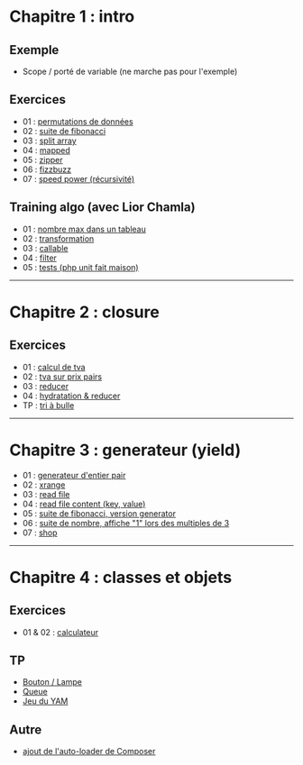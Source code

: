 # Chapitre 1 : intro
## Exemple
- Scope / porté de variable (ne marche pas pour l'exemple)

## Exercices
- 01 : [permutations de données](/week01_PHP/chapitre1/01_permute.php)
- 02 : [suite de fibonacci](/week01_PHP/chapitre1/02_fibonacci.php)
- 03 : [split array](/week01_PHP/chapitre1/03_split_array.php)
- 04 : [mapped](/week01_PHP/chapitre1/04_mapped.php)
- 05 : [zipper](/week01_PHP/chapitre1/05_zipper.php)
- 06 : [fizzbuzz](/week01_PHP/chapitre1/06_fizzbuzz.php)
- 07 : [speed power (récursivité)](/week01_PHP/chapitre1/07_speed_power.php)
## Training algo (avec Lior Chamla)
- 01 : [nombre max dans un tableau](/week01_PHP/chapitre1/training_algo/01_max.php)
- 02 : [transformation](/week01_PHP/chapitre1/training_algo/02_transformation.php)
- 03 : [callable](/week01_PHP/chapitre1/training_algo/03_callable.php)
- 04 : [filter](/week01_PHP/chapitre1/training_algo/04_filter.php)
- 05 : [tests (php unit fait maison)](/week01_PHP/chapitre1/training_algo/05_tests.php)
---
# Chapitre 2 : closure
## Exercices
- 01 : [calcul de tva](/week01_PHP/chapitre2/01_tva.php)
- 02 : [tva sur prix pairs](/week01_PHP/chapitre2/02_tva_odd.php)
- 03 : [reducer](/week01_PHP/chapitre2/03_reducer.php)
- 04 : [hydratation & reducer](/week01_PHP/chapitre2/04_hydratation_reducer.php)
- TP : [tri à bulle](/week01_PHP/chapitre2/TP/tri.php)
---
# Chapitre 3 : generateur (yield)
- 01 : [generateur d'entier pair](/week01_PHP/chapitre3/01_generateur.php)
- 02 : [xrange](/week01_PHP/chapitre3/02_xrange.php)
- 03 : [read file](/week01_PHP/chapitre3/03_read.php)
- 04 : [read file content (key, value)](/week01_PHP/chapitre3/04_read_content_key.php)
- 05 : [suite de fibonacci, version generator](/week01_PHP/chapitre3/05_fibonacci.php)
- 06 : [suite de nombre, affiche "1" lors des multiples de 3](/week01_PHP/chapitre3/06_calcul_delegation.php)
- 07 : [shop](/week01_PHP/chapitre3/07_shop.php)
---
# Chapitre 4 : classes et objets
## Exercices
- 01 & 02 : [calculateur](/week01_PHP/chapitre4/01_calculator)

## TP
- [Bouton / Lampe](/week01_PHP/chapitre4/TP_ButtonLamp)
- [Queue](/week01_PHP/chapitre4/TP_Queue)
- [Jeu du YAM](/week01_PHP/chapitre4/TP_Yam)

## Autre
- [ajout de l'auto-loader de Composer](/week01_PHP/chapitre4/autoloader)
